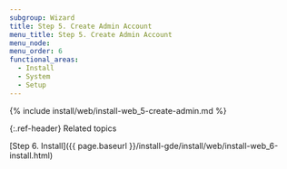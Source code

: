 ```yaml
---
subgroup: Wizard
title: Step 5. Create Admin Account
menu_title: Step 5. Create Admin Account
menu_node:
menu_order: 6
functional_areas:
  - Install
  - System
  - Setup
---
```


{% include install/web/install-web_5-create-admin.md %}

{:.ref-header}
Related topics

[Step 6. Install]({{ page.baseurl }}/install-gde/install/web/install-web_6-install.html)

